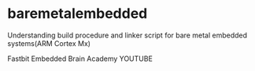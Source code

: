 # baremetalembedded
Understanding build procedure and linker script for bare metal embedded systems(ARM Cortex Mx)


Fastbit Embedded Brain Academy
YOUTUBE
